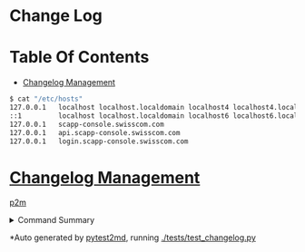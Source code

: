 # Change Log


<!-- TOC -->

# Table Of Contents

- <a name="toc1"></a>[Changelog Management](#changelog-management)

<!-- TOC -->

<!-- md_links_for: github -->
<!-- autogen tutorial -->

```bash
$ cat "/etc/hosts"
127.0.0.1   localhost localhost.localdomain localhost4 localhost4.localdomain4
::1         localhost localhost.localdomain localhost6 localhost6.localdomain6
127.0.0.1   scapp-console.swisscom.com
127.0.0.1   api.scapp-console.swisscom.com
127.0.0.1   login.scapp-console.swisscom.com
```


# <a href="#toc1">Changelog Management</a>

[p2m][p2m.py]
  



<details><summary>Command Summary</summary>


```bash
cat "/etc/hosts"
```
</details>




*Auto generated by [pytest2md](https://github.com/axiros/pytest2md), running [./tests/test_changelog.py](./tests/test_changelog.py)

<!-- autogen tutorial -->


<!-- autogenlinks -->
[p2m.py]: https://github.com/axiros/pytest2md/blob/181473c1873cdb5f9df24a6a1d3cd1bc7e539f20/pytest2md/p2m.py